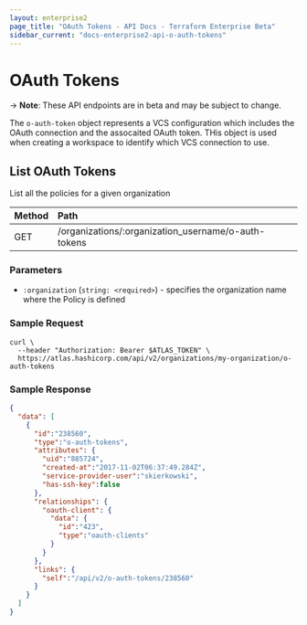 ```yaml
---
layout: enterprise2
page_title: "OAuth Tokens - API Docs - Terraform Enterprise Beta"
sidebar_current: "docs-enterprise2-api-o-auth-tokens"
---
```


# OAuth Tokens

-> **Note**: These API endpoints are in beta and may be subject to change.

The `o-auth-token` object represents a VCS configuration which includes the OAuth connection and the assocaited OAuth token. THis object is used when creating a workspace to identify which VCS connection to use.

## List OAuth Tokens

List all the policies for a given organization

| Method | Path           |
| :----- | :------------- |
| GET | /organizations/:organization_username/o-auth-tokens |

### Parameters

- `:organization` (`string: <required>`) - specifies the organization name where the Policy is defined

### Sample Request

```shell
curl \
  --header "Authorization: Bearer $ATLAS_TOKEN" \
  https://atlas.hashicorp.com/api/v2/organizations/my-organization/o-auth-tokens
```

### Sample Response

```json
{
  "data": [
    {
      "id":"238560",
      "type":"o-auth-tokens",
      "attributes": {
        "uid":"885724",
        "created-at":"2017-11-02T06:37:49.284Z",
        "service-provider-user":"skierkowski",
        "has-ssh-key":false
      },
      "relationships": {
        "oauth-client": {
          "data": {
            "id":"423",
            "type":"oauth-clients"
          }
        }
      },
      "links": {
        "self":"/api/v2/o-auth-tokens/238560"
      }
    }
  ]
}
```